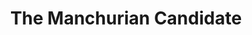---
title: "The Manchurian Candidate"
year: 1962
rating: 2.5
stars: "★★½"
rewatched: false
permalink: "the-manchurian-candidate"
watched_on: 2024-05-27
---